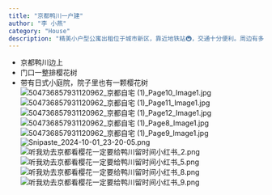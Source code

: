 ```yaml
---
title: "京都鸭川一户建"
author: "李 小燕"
category: "House"
description: "精美小户型公寓出租位于城市新区，靠近地铁站🚇，交通十分便利。周边有多个公园、咖啡馆和便利店，生活氛围浓厚。"
---
```


- 京都鸭川边上
- 门口一整排樱花树
- 带有日式小庭院，院子里也有一颗樱花树
![504736857931120962_京都自宅 (1)_Page10_Image1.jpg](./504736857931120962_京都自宅_Page10_Image1.jpg)
![504736857931120962_京都自宅 (1)_Page11_Image1.jpg](./504736857931120962_京都自宅_Page11_Image1.jpg)
![504736857931120962_京都自宅 (1)_Page12_Image1.jpg](./504736857931120962_京都自宅_Page12_Image1.jpg)
![504736857931120962_京都自宅 (1)_Page8_Image1.jpg](./504736857931120962_京都自宅_Page8_Image1.jpg)
![504736857931120962_京都自宅 (1)_Page9_Image1.jpg](./504736857931120962_京都自宅_Page9_Image1.jpg)
![Snipaste_2024-10-01_23-20-05.png](./Snipaste_2024-10-01_23-20-05.png)
![听我劝去京都看樱花一定要给鸭川留时间小红书_2.png](./听我劝去京都看樱花一定要给鸭川留时间小红书_2.png)
![听我劝去京都看樱花一定要给鸭川留时间小红书_5.png](./听我劝去京都看樱花一定要给鸭川留时间小红书_5.png)
![听我劝去京都看樱花一定要给鸭川留时间小红书_8.png](./听我劝去京都看樱花一定要给鸭川留时间小红书_8.png)
![听我劝去京都看樱花一定要给鸭川留时间小红书_9.png](./听我劝去京都看樱花一定要给鸭川留时间小红书_9.png)
